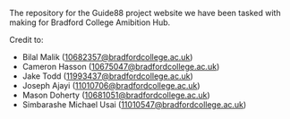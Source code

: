 The repository for the Guide88 project website we have been tasked with making for Bradford College Amibition Hub.


Credit to:
- Bilal Malik (10682357@bradfordcollege.ac.uk)
- Cameron Hasson (10675047@bradfordcollege.ac.uk)
- Jake Todd (11993437@bradfordcollege.ac.uk)
- Joseph Ajayi (11010706@bradfordcollege.ac.uk)
- Mason Doherty (10681051@bradfordcollege.ac.uk)
- Simbarashe Michael Usai (11010547@bradfordcollege.ac.uk)

